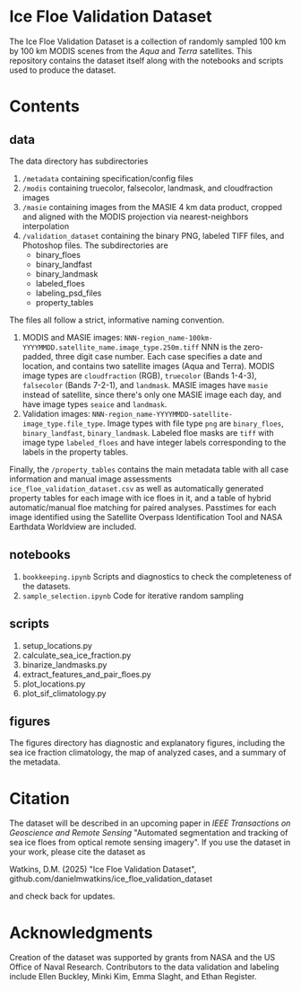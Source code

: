 # Ice Floe Validation Dataset
The Ice Floe Validation Dataset is a collection of randomly sampled 100 km by 100 km MODIS scenes from the _Aqua_ and _Terra_ satellites. This repository contains the dataset itself along with the notebooks and scripts used to produce the dataset.

# Contents
## data
The data directory has subdirectories
1. `/metadata` containing specification/config files
2. `/modis` containing truecolor, falsecolor, landmask, and cloudfraction images
3. `/masie` containing images from the MASIE 4 km data product, cropped and aligned with the MODIS projection via nearest-neighbors interpolation
4. `/validation_dataset` containing the binary PNG, labeled TIFF files, and Photoshop files. The subdirectories are
   * binary_floes
   * binary_landfast
   * binary_landmask
   * labeled_floes
   * labeling_psd_files
   * property_tables

The files all follow a strict, informative naming convention. 
1. MODIS and MASIE images: `NNN-region_name-100km-YYYYMMDD.satellite_name.image_type.250m.tiff` NNN is the zero-padded, three digit case number. Each case specifies a date and location, and contains two satellite images (Aqua and Terra). MODIS image types are `cloudfraction` (RGB), `truecolor` (Bands 1-4-3), `falsecolor` (Bands 7-2-1), and `landmask`. MASIE images have `masie` instead of satellite, since there's only one MASIE image each day, and have image types `seaice` and `landmask`.
2. Validation images: `NNN-region_name-YYYYMMDD-satellite-image_type.file_type`. Image types with file type `png` are `binary_floes`, `binary_landfast`, `binary_landmask`. Labeled floe masks are `tiff` with image type `labeled_floes` and have integer labels corresponding to the labels in the property tables.

Finally, the `/property_tables` contains the main metadata table with all case information and manual image assessments `ice_floe_validation_dataset.csv` as well as automatically generated property tables for each image with ice floes in it, and a table of hybrid automatic/manual floe matching for paired analyses. Passtimes for each image identified using the Satellite Overpass Identification Tool and NASA Earthdata Worldview are included.

## notebooks
1. `bookkeeping.ipynb` Scripts and diagnostics to check the completeness of the datasets.
2. `sample_selection.ipynb` Code for iterative random sampling

## scripts
1. setup_locations.py
2. calculate_sea_ice_fraction.py
3. binarize_landmasks.py
4. extract_features_and_pair_floes.py
5. plot_locations.py
6. plot_sif_climatology.py

## figures
The figures directory has diagnostic and explanatory figures, including the sea ice fraction climatology, the map of analyzed cases, and a summary of the metadata.

# Citation
The dataset will be described in an upcoming paper in _IEEE Transactions on Geoscience and Remote Sensing_ "Automated segmentation and tracking of sea ice floes from optical remote sensing imagery". If you use the dataset in your work, please cite the dataset as

Watkins, D.M. (2025) "Ice Floe Validation Dataset", github.com/danielmwatkins/ice_floe_validation_dataset

and check back for updates.


# Acknowledgments
Creation of the dataset was supported by grants from NASA and the US Office of Naval Research. Contributors to the data validation and labeling include Ellen Buckley, Minki Kim, Emma Slaght, and Ethan Register.

